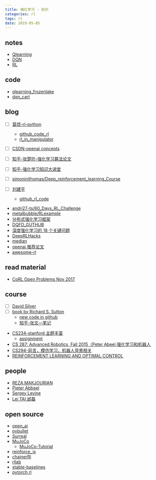 ```yaml
---
title: 强化学习 - 初识
categories: rl
tags: rl
date: 2019-05-05
---
```


## notes

- [Qlearning](q_learning.md)
- [DQN](dqn.md)
- [RL](rl.md)

## code

 - [qlearning_frozenlake](rl/qlearning_frozenlake.py)
 - [dqn_cart](rl/dqn_cart.py)

## blog

- [ ] [莫烦-rl-python](https://morvanzhou.github.io/tutorials/machine-learning/reinforcement-learning/)
    - [github_code_rl](https://github.com/MorvanZhou/Reinforcement-learning-with-tensorflow)
    - [rl_in_manipulator](https://morvanzhou.github.io/tutorials/machine-learning/ML-practice/RL-build-arm-from-scratch1/)

- [ ] [CSDN-openai concepts](https://blog.csdn.net/p312011150/article/details/80826704)
- [ ] [知乎-张楚珩-强化学习算法论文](https://zhuanlan.zhihu.com/p/46600521)
- [ ] [知乎-强化学习知识大讲堂](https://zhuanlan.zhihu.com/sharerl)
- [ ] [simoninithomas/Deep_reinforcement_learning_Course](https://github.com/simoninithomas/Deep_reinforcement_learning_Course)
- [ ] [刘建平](https://www.cnblogs.com/pinard/category/1254674.html)
    - [github_rl_code](https://github.com/ljpzzz/machinelearning/tree/master/reinforcement-learning)
- [andri27-ts/60_Days_RL_Challenge](https://github.com/andri27-ts/60_Days_RL_Challenge)
- [metalbubble/RLexample](https://github.com/metalbubble/RLexample)
- [分布式强化学习框架](https://daiwk.github.io/posts/rl-distributed-rl.html)
- [DQFD_GUTHUB](https://github.com/go2sea/DQfD)
- [深度强化学习的 18 个关键问题](https://www.jiqizhixin.com/articles/2017-12-22-20)
- [DeepRLHacks](https://github.com/williamFalcon/DeepRLHacks)
- [median ](https://medium.com/@jonathan_hui/rl-deep-reinforcement-learning-series-833319a95530)
- [openai 推荐论文](https://spinningup.openai.com/en/latest/spinningup/keypapers.html)
- [awesome-rl](https://github.com/aikorea/awesome-rl#robotics)

## read material

- [CoRL Open Problems Nov 2017](https://docs.google.com/document/d/1biE0Jmh_5nq-6Giyf2sWZAAQz23uyxhTob2Uz4BjR_w/edit)

## course

- [ ] [David Silver](http://www0.cs.ucl.ac.uk/staff/D.Silver/web/Teaching.html)
- [ ] [book by Richard S. Sutton](http://incompleteideas.net/sutton/book/the-book-2nd.html)
    - [new code in github](https://github.com/ShangtongZhang/reinforcement-learning-an-introduction)
    - [知乎-张文—笔记](https://zhuanlan.zhihu.com/p/60973392)
- [CS234-stanford,主题丰富](http://web.stanford.edu/class/cs234/index.html)
    - [assignment](http://web.stanford.edu/class/cs234/assignments.html)
- [CS 287: Advanced Robotics, Fall 2015（Peter Abeel,强化学习和机器人](https://people.eecs.berkeley.edu/~pabbeel/cs287-fa15/#syllabus)
- [CS294-前言，模仿学习，机器人背景相关](http://rail.eecs.berkeley.edu/deeprlcourse/)
- [REINFORCEMENT LEARNING AND OPTIMAL CONTROL ](http://www.mit.edu/~dimitrib/RLbook.html)

## people

- [REZA MAKJOURIAN](https://www.cs.utexas.edu/~reza/)
- [Pieter Abbeel](https://people.eecs.berkeley.edu/~pabbeel/)
- [Sergey Levine](https://people.eecs.berkeley.edu/~svlevine/)
- [Lei TAI 邰磊](https://tailei.ram-lab.com/)

## open source

- [open_ai](https://openai.com/progress/)
- [pybullet](https://pybullet.org/wordpress/)
- [Surreal](https://github.com/SurrealAI/surreal)
- [MuJoCo](http://www.mujoco.org/)
    - [MuJoCo-Tutorial](https://github.com/tayalmanan28/MuJoCo-Tutorial)
- [reinforce_js](https://cs.stanford.edu/people/karpathy/reinforcejs/)
- [chainerRl](https://github.com/chainer/chainerrl)
- [rllab](https://github.com/rll/rllab)
- [stable-baselines](https://github.com/hill-a/stable-baselines)
- [pytorch rl](https://github.com/jingweiz/pytorch-rl)